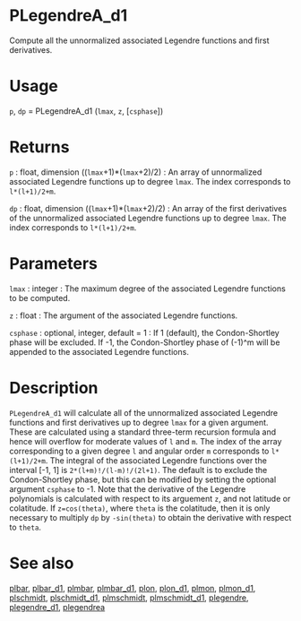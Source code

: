 # PLegendreA_d1

Compute all the unnormalized associated Legendre functions and first derivatives.

# Usage

`p`, `dp` = PLegendreA_d1 (`lmax`, `z`, [`csphase`])

# Returns

`p` : float, dimension ((`lmax`+1)\*(`lmax`+2)/2)
:   An array of unnormalized associated Legendre functions up to degree `lmax`. The index corresponds to `l*(l+1)/2+m`.

`dp` : float, dimension ((`lmax`+1)\*(`lmax`+2)/2)
:   An array of the first derivatives of the unnormalized associated Legendre functions up to degree `lmax`. The index corresponds to `l*(l+1)/2+m`.

# Parameters

`lmax` : integer
:   The maximum degree of the associated Legendre functions to be computed.

`z` : float
:   The argument of the associated Legendre functions.

`csphase` : optional, integer, default = 1
:   If 1 (default), the Condon-Shortley phase will be excluded. If -1, the Condon-Shortley phase of (-1)^m will be appended to the associated Legendre functions.

# Description

`PLegendreA_d1` will calculate all of the unnormalized associated Legendre functions and first derivatives up to degree `lmax` for a given argument. These are calculated using a standard three-term recursion formula and hence will overflow for moderate values of `l` and `m`. The index of the array corresponding to a given degree `l` and angular order `m` corresponds to `l*(l+1)/2+m`. The integral of the associated Legendre functions over the interval [-1, 1] is `2*(l+m)!/(l-m)!/(2l+1)`. The default is to exclude the Condon-Shortley phase, but this can be modified by setting the optional argument `csphase` to -1. Note that the derivative of the Legendre polynomials is calculated with respect to its arguement `z`, and not latitude or colatitude. If `z=cos(theta)`, where `theta` is the colatitude, then it is only necessary to multiply `dp` by `-sin(theta)` to obtain the derivative with respect to `theta`.

# See also

[plbar](pyplbar.html), [plbar_d1](pyplbar_d1.html), [plmbar](pyplmbar.html), [plmbar_d1](pyplmbar_d1.html), [plon](pyplon.html), [plon_d1](pyplon_d1.html), [plmon](pyplmon.html), [plmon_d1](pyplmon_d1.html), [plschmidt](pyplschmidt.html), [plschmidt_d1](pyplschmidt_d1.html), [plmschmidt](pyplmschmidt.html), [plmschmidt_d1](pyplmschmidt_d1.html), [plegendre](pyplegendre.html), [plegendre_d1](pyplegendre_d1.html), [plegendrea](pyplegendrea.html)
